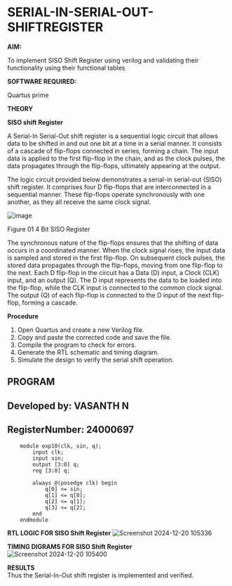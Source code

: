 # SERIAL-IN-SERIAL-OUT-SHIFTREGISTER

**AIM:**

To implement  SISO Shift Register using verilog and validating their functionality using their functional tables

**SOFTWARE REQUIRED:**

Quartus prime

**THEORY**

**SISO shift Register**

A Serial-In Serial-Out shift register is a sequential logic circuit that allows data to be shifted in and out one bit at a time in a serial manner. It consists of a cascade of flip-flops connected in series, forming a chain. The input data is applied to the first flip-flop in the chain, and as the clock pulses, the data propagates through the flip-flops, ultimately appearing at the output.

The logic circuit provided below demonstrates a serial-in serial-out (SISO) shift register. It comprises four D flip-flops that are interconnected in a sequential manner. These flip-flops operate synchronously with one another, as they all receive the same clock signal.

![image](https://github.com/naavaneetha/SERIAL-IN-SERIAL-OUT-SHIFTREGISTER/assets/154305477/e81c4072-37f9-46c6-8145-566764b74c3a)

Figure 01 4 Bit SISO Register

The synchronous nature of the flip-flops ensures that the shifting of data occurs in a coordinated manner. When the clock signal rises, the input data is sampled and stored in the first flip-flop. On subsequent clock pulses, the stored data propagates through the flip-flops, moving from one flip-flop to the next.
Each D flip-flop in the circuit has a Data (D) input, a Clock (CLK) input, and an output (Q). The D input represents the data to be loaded into the flip-flop, while the CLK input is connected to the common clock signal. The output (Q) of each flip-flop is connected to the D input of the next flip-flop, forming a cascade.

**Procedure**

1. Open Quartus and create a new Verilog file.
2. Copy and paste the corrected code and save the file.
3. Compile the program to check for errors.
4. Generate the RTL schematic and timing diagram.
5. Simulate the design to verify the serial shift operation.
   
## PROGRAM
## Developed by: VASANTH N
## RegisterNumber: 24000697

        module exp10(clk, sin, q);
            input clk;
            input sin;
            output [3:0] q;
            reg [3:0] q;
        
            always @(posedge clk) begin
                q[0] <= sin;
                q[1] <= q[0];
                q[2] <= q[1];
                q[3] <= q[2];  
            end
        endmodule

      
        
**RTL LOGIC FOR SISO Shift Register**
![Screenshot 2024-12-20 105336](https://github.com/user-attachments/assets/2df98983-f090-44dc-8d37-7860f5a009ef)

**TIMING DIGRAMS FOR SISO Shift Register**
![Screenshot 2024-12-20 105400](https://github.com/user-attachments/assets/5d4c6ee9-0fa8-4568-81c6-dc1634a67e66)

**RESULTS**   
Thus the Serial-In-Out shift register is implemented and verified.
